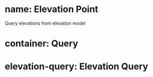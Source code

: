 ﻿# name: Elevation Point

Query elevations from elevation model

# container: Query

# elevation-query: Elevation Query